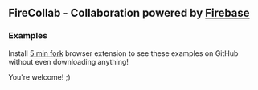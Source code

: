 ## FireCollab - Collaboration powered by [Firebase](http://firebase.com)

### Examples

Install [5 min fork](http://5minfork.com/) browser extension to see these examples on GitHub without even downloading anything!

You're welcome! ;)